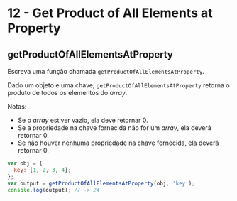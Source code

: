 # 12 - Get Product of All Elements at Property

## getProductOfAllElementsAtProperty

Escreva uma função chamada `getProductOfAllElementsAtProperty`.

Dado um objeto e uma chave, `getProductOfAllElementsAtProperty` retorna o produto de todos os elementos do _array_.

Notas:

* Se o _array_ estiver vazio, ela deve retornar 0.
* Se a propriedade na chave fornecida não for um _array_, ela deverá retornar 0.
* Se não houver nenhuma propriedade na chave fornecida, ela deverá retornar 0.

```javascript
var obj = {
  key: [1, 2, 3, 4];
};
var output = getProductOfAllElementsAtProperty(obj, 'key');
console.log(output); // -> 24
```

